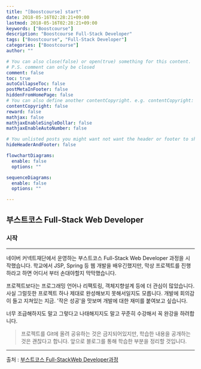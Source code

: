 ```yaml
---
title: "[Boostcourse] start"
date: 2018-05-16T02:28:21+09:00
lastmod: 2018-05-16T02:28:21+09:00
keywords: ["Boostcourse"]
description: "Boostcourse Full-Stack Developer"
tags: ["Boostcourse", "Full-Stack Developer"]
categories: ["Boostcourse"]
author: ""

# You can also close(false) or open(true) something for this content.
# P.S. comment can only be closed
comment: false
toc: true
autoCollapseToc: false
postMetaInFooter: false
hiddenFromHomePage: false
# You can also define another contentCopyright. e.g. contentCopyright: "This is another copyright."
contentCopyright: false
reward: false
mathjax: false
mathjaxEnableSingleDollar: false
mathjaxEnableAutoNumber: false

# You unlisted posts you might want not want the header or footer to show
hideHeaderAndFooter: false

flowchartDiagrams:
  enable: false
  options: ""

sequenceDiagrams: 
  enable: false
  options: ""

---
```


<!--more-->

## 부스트코스  Full-Stack Web Developer

### 시작

---

네이버 커넥트재단에서 운영하는 부스트코스 Full-Stack Web Developer 과정을 시작했습니다. 학교에서 JSP, Spring 등 웹 개발을 배우긴했지만, 막상 프로젝트를 진행하라고 하면 어디서 부터 손대야할지 막막했습니다. 

프로젝트보다는 프로그래밍 언어나 리팩토링, 객체지향설계 등에 더 관심이 많았습니다. 사실 그럴듯한 프로젝트 하나 제대로 완성해보지 못해서일지도 모릅니다. 개발에 회의감이 들고 지쳐있는 지금. '작은 성공'을 맛보며 개발에 대한 재미를 붙여보고 싶습니다.

너무 조급해하지도 말고 그렇다고 나태해지지도 말고 꾸준히 수강해서 꼭 완강을 하려합니다.

> 프로젝트를 Git에 올려 공유하는 것은 금지되어있지만, 학습한 내용을 공개하는것은 괜찮다고 합니다. 앞으로 블로그를 통해 학습한 부분을 정리할 것입니다.

------

출처 : [부스트코스 Full-StackWeb Developer과정](http://www.edwith.org/boostcourse-web)

